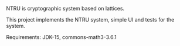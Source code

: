 NTRU is cryptographic system based on lattices. 

This project implements the NTRU system, simple UI and tests for the system. 

Requirements: JDK-15, commons-math3-3.6.1
